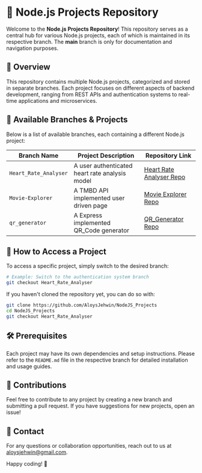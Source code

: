 # 🚀 Node.js Projects Repository

Welcome to the **Node.js Projects Repository**! This repository serves as a central hub for various Node.js projects, each of which is maintained in its respective branch. The **main** branch is only for documentation and navigation purposes.

## 📌 Overview
This repository contains multiple Node.js projects, categorized and stored in separate branches. Each project focuses on different aspects of backend development, ranging from REST APIs and authentication systems to real-time applications and microservices.

## 🔀 Available Branches & Projects
Below is a list of available branches, each containing a different Node.js project:

| Branch Name          | Project Description | Repository Link |
|----------------------|--------------------|----------------|
| `Heart_Rate_Analyser`       | A user authenticated heart rate analysis model | [Heart Rate Analyser Repo](https://github.com/AloysJehwin/NodeJS_Projects/tree/Heart_Rate_Analyser) |
| `Movie-Explorer`     | A TMBD API implemented user driven page | [Movie Explorer Repo](https://github.com/AloysJehwin/NodeJS_Projects/tree/Movie-Explorer) |
| `qr_generator`     | A Express implemented QR_Code generator | [QR_Generator Repo](https://github.com/AloysJehwin/NodeJS_Projects/tree/qr_generator) |



## 📂 How to Access a Project
To access a specific project, simply switch to the desired branch:
```sh
# Example: Switch to the authentication system branch
git checkout Heart_Rate_Analyser
```
If you haven't cloned the repository yet, you can do so with:
```sh
git clone https://github.com/AloysJehwin/NodeJS_Projects
cd NodeJS_Projects
git checkout Heart_Rate_Analyser
```

## 🛠 Prerequisites
Each project may have its own dependencies and setup instructions. Please refer to the `README.md` file in the respective branch for detailed installation and usage guides.

## 🤝 Contributions
Feel free to contribute to any project by creating a new branch and submitting a pull request. If you have suggestions for new projects, open an issue!

## 📧 Contact
For any questions or collaboration opportunities, reach out to us at [aloysjehwin@gmail.com](aloysjehwin@gmail.com).

Happy coding! 🚀

